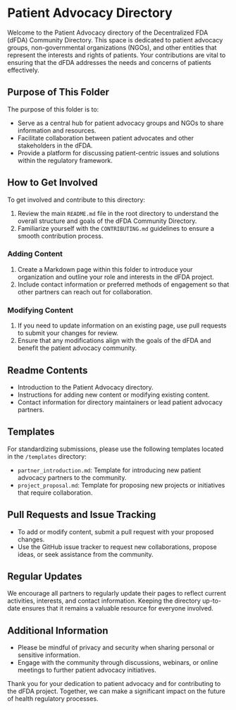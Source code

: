 # Patient Advocacy Directory

Welcome to the Patient Advocacy directory of the Decentralized FDA (dFDA) Community Directory. This space is dedicated to patient advocacy groups, non-governmental organizations (NGOs), and other entities that represent the interests and rights of patients. Your contributions are vital to ensuring that the dFDA addresses the needs and concerns of patients effectively.

## Purpose of This Folder

The purpose of this folder is to:
- Serve as a central hub for patient advocacy groups and NGOs to share information and resources.
- Facilitate collaboration between patient advocates and other stakeholders in the dFDA.
- Provide a platform for discussing patient-centric issues and solutions within the regulatory framework.

## How to Get Involved

To get involved and contribute to this directory:
1. Review the main `README.md` file in the root directory to understand the overall structure and goals of the dFDA Community Directory.
2. Familiarize yourself with the `CONTRIBUTING.md` guidelines to ensure a smooth contribution process.

### Adding Content
1. Create a Markdown page within this folder to introduce your organization and outline your role and interests in the dFDA project.
2. Include contact information or preferred methods of engagement so that other partners can reach out for collaboration.

### Modifying Content
1. If you need to update information on an existing page, use pull requests to submit your changes for review.
2. Ensure that any modifications align with the goals of the dFDA and benefit the patient advocacy community.

## Readme Contents

- Introduction to the Patient Advocacy directory.
- Instructions for adding new content or modifying existing content.
- Contact information for directory maintainers or lead patient advocacy partners.

## Templates

For standardizing submissions, please use the following templates located in the `/templates` directory:
- `partner_introduction.md`: Template for introducing new patient advocacy partners to the community.
- `project_proposal.md`: Template for proposing new projects or initiatives that require collaboration.

## Pull Requests and Issue Tracking

- To add or modify content, submit a pull request with your proposed changes.
- Use the GitHub issue tracker to request new collaborations, propose ideas, or seek assistance from the community.

## Regular Updates

We encourage all partners to regularly update their pages to reflect current activities, interests, and contact information. Keeping the directory up-to-date ensures that it remains a valuable resource for everyone involved.

## Additional Information

- Please be mindful of privacy and security when sharing personal or sensitive information.
- Engage with the community through discussions, webinars, or online meetings to further patient advocacy initiatives.

Thank you for your dedication to patient advocacy and for contributing to the dFDA project. Together, we can make a significant impact on the future of health regulatory processes.

